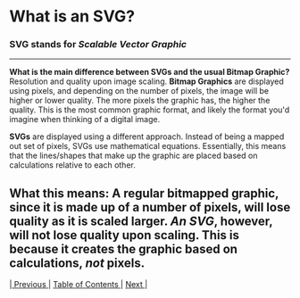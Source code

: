 # What is an SVG?
### **SVG** stands for *Scalable Vector Graphic*
---

**What is the main difference between SVGs and the usual Bitmap Graphic?**
Resolution and quality upon image scaling.
**Bitmap Graphics** are displayed using pixels, and depending on the number of pixels,
the image will be higher or lower quality. The more pixels the graphic has, the higher
the quality. This is the most common graphic format, and likely the format you'd imagine
when thinking of a digital image.

**SVGs** are displayed using a different approach. Instead of being a mapped out set of
pixels, SVGs use mathematical equations. Essentially, this means that the lines/shapes 
that make up the graphic are placed based on calculations relative to each other.

**What this means:**
A regular bitmapped graphic, since it is made up of a number of pixels, will lose quality
as it is scaled larger.
*An SVG*, however, will **not** lose quality upon scaling. This is because it creates the
graphic based on calculations, *not* pixels. 
---
|[ Previous ](README.md) |   [ Table of Contents ](README.md)  |  [ Next ](Page3.md)|
